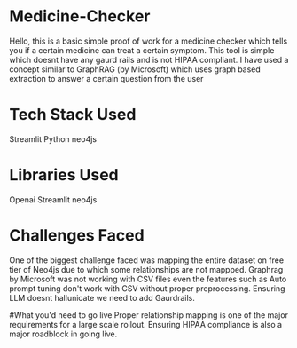# Medicine-Checker
Hello, this is a basic simple proof of work for a medicine checker which tells you if a certain medicine can treat a certain symptom. This tool is simple which doesnt have any gaurd rails and is not HIPAA compliant. I have used a concept similar to GraphRAG (by Microsoft) which uses graph based extraction to answer a certain question from the user

# Tech Stack Used
Streamlit
Python 
neo4js

# Libraries Used
Openai 
Streamlit 
neo4js

# Challenges Faced
One of the biggest challenge faced was mapping the entire dataset on free tier of Neo4js due to which some relationships are not mappped. Graphrag by Microsoft was not working with CSV files even the features such as Auto prompt tuning don't work with CSV without proper preprocessing. Ensuring LLM doesnt hallunicate we need to add Gaurdrails. 


#What you'd need to go live
Proper relationship mapping is one of the major requirements for a large scale rollout. Ensuring HIPAA compliance is also a major roadblock in going live. 
